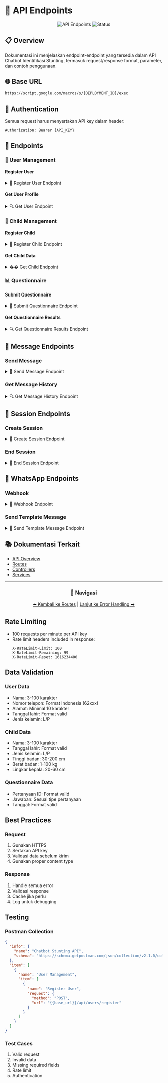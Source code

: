 # 🔌 API Endpoints

<div align="center">

![API Endpoints](https://img.shields.io/badge/API-Endpoints-blue)
![Status](https://img.shields.io/badge/Status-Active-green)

</div>

## 📋 Overview

Dokumentasi ini menjelaskan endpoint-endpoint yang tersedia dalam API Chatbot Identifikasi Stunting, termasuk request/response format, parameter, dan contoh penggunaan.

## 🌐 Base URL

```bash
https://script.google.com/macros/s/{DEPLOYMENT_ID}/exec
```

## 🔐 Authentication

Semua request harus menyertakan API key dalam header:

```http
Authorization: Bearer {API_KEY}
```

## 📡 Endpoints

### 👤 User Management

#### Register User
<details>
<summary>📝 Register User Endpoint</summary>

```http
POST /api/users/register
```

**Request:**
```json
{
  "name": "John Doe",
  "phone": "+6281234567890",
  "address": "Jl. Example No. 123",
  "birthDate": "1990-01-01"
}
```

**Response:**
```json
{
  "status": "success",
  "data": {
    "id": "user_123",
    "name": "John Doe",
    "phone": "+6281234567890",
    "address": "Jl. Example No. 123",
    "birthDate": "1990-01-01T00:00:00.000Z",
    "createdAt": "2024-01-01T00:00:00.000Z"
  }
}
```
</details>

#### Get User Profile
<details>
<summary>🔍 Get User Endpoint</summary>

```http
GET /api/users/{phone}
```

**Response:**
```json
{
  "status": "success",
  "data": {
    "id": "user_123",
    "name": "John Doe",
    "phone": "+6281234567890",
    "address": "Jl. Example No. 123",
    "birthDate": "1990-01-01T00:00:00.000Z",
    "createdAt": "2024-01-01T00:00:00.000Z",
    "children": [
      {
        "id": "child_123",
        "name": "Jane Doe",
        "birthDate": "2020-01-01T00:00:00.000Z"
      }
    ]
  }
}
```
</details>

### 👶 Child Management

#### Register Child
<details>
<summary>📝 Register Child Endpoint</summary>

```http
POST /api/children
```

**Request:**
```json
{
  "userId": "user_123",
  "name": "Jane Doe",
  "birthDate": "2020-01-01",
  "gender": "female",
  "height": 75,
  "weight": 8.5,
  "headCircumference": 45
}
```

**Response:**
```json
{
  "status": "success",
  "data": {
    "id": "child_123",
    "userId": "user_123",
    "name": "Jane Doe",
    "birthDate": "2020-01-01T00:00:00.000Z",
    "gender": "female",
    "height": 75,
    "weight": 8.5,
    "headCircumference": 45,
    "createdAt": "2024-01-01T00:00:00.000Z"
  }
}
```
</details>

#### Get Child Data
<details>
<summary>�� Get Child Endpoint</summary>

```http
GET /api/children/{childId}
```

**Response:**
```json
{
  "status": "success",
  "data": {
    "id": "child_123",
    "userId": "user_123",
    "name": "Jane Doe",
    "birthDate": "2020-01-01T00:00:00.000Z",
    "gender": "female",
    "height": 75,
    "weight": 8.5,
    "headCircumference": 45,
    "createdAt": "2024-01-01T00:00:00.000Z",
    "questionnaires": [
      {
        "id": "questionnaire_123",
        "type": "initial",
        "score": 7,
        "riskLevel": "medium",
        "createdAt": "2024-01-01T00:00:00.000Z"
      }
    ]
  }
}
```
</details>

### 📊 Questionnaire

#### Submit Questionnaire
<details>
<summary>📝 Submit Questionnaire Endpoint</summary>

```http
POST /api/questionnaires
```

**Request:**
```json
{
  "childId": "child_123",
  "type": "initial",
  "answers": [
    {
      "questionId": "q1",
      "answer": "yes"
    },
    {
      "questionId": "q2",
      "answer": "no"
    }
  ]
}
```

**Response:**
```json
{
  "status": "success",
  "data": {
    "id": "questionnaire_123",
    "childId": "child_123",
    "type": "initial",
    "score": 7,
    "riskLevel": "medium",
    "recommendations": [
      "Regular growth monitoring",
      "Nutritional assessment",
      "Follow-up in 3 months"
    ],
    "createdAt": "2024-01-01T00:00:00.000Z"
  }
}
```
</details>

#### Get Questionnaire Results
<details>
<summary>🔍 Get Questionnaire Results Endpoint</summary>

```http
GET /api/questionnaires/{childId}
```

**Response:**
```json
{
  "status": "success",
  "data": {
    "childId": "child_123",
    "questionnaires": [
      {
        "id": "questionnaire_123",
        "type": "initial",
        "score": 7,
        "riskLevel": "medium",
        "recommendations": [
          "Regular growth monitoring",
          "Nutritional assessment",
          "Follow-up in 3 months"
        ],
        "createdAt": "2024-01-01T00:00:00.000Z"
      }
    ],
    "statistics": {
      "total": 1,
      "highRisk": 0,
      "mediumRisk": 1,
      "lowRisk": 0,
      "averageScore": 7
    }
  }
}
```
</details>

## 💬 Message Endpoints

### Send Message
<details>
<summary>📝 Send Message Endpoint</summary>

```http
POST /api/messages
```

**Request:**
```json
{
  "phone": "+6281234567890",
  "message": "Hello, how can I help you?",
  "type": "text"
}
```

**Response:**
```json
{
  "status": "success",
  "data": {
    "id": "message_123",
    "phone": "+6281234567890",
    "type": "text",
    "content": "Hello, how can I help you?",
    "direction": "outgoing",
    "status": "delivered",
    "createdAt": "2024-01-01T00:00:00.000Z"
  }
}
```
</details>

### Get Message History
<details>
<summary>🔍 Get Message History Endpoint</summary>

```http
GET /api/messages/{phone}?limit=50&offset=0
```

**Response:**
```json
{
  "status": "success",
  "data": {
    "messages": [
      {
        "id": "message_123",
        "phone": "+6281234567890",
        "type": "text",
        "content": "Hello, how can I help you?",
        "direction": "outgoing",
        "status": "delivered",
        "createdAt": "2024-01-01T00:00:00.000Z"
      }
    ],
    "pagination": {
      "total": 1,
      "limit": 50,
      "offset": 0
    }
  }
}
```
</details>

## 🔄 Session Endpoints

### Create Session
<details>
<summary>📝 Create Session Endpoint</summary>

```http
POST /api/sessions
```

**Request:**
```json
{
  "userId": "user_123",
  "type": "registration"
}
```

**Response:**
```json
{
  "status": "success",
  "data": {
    "id": "session_123",
    "userId": "user_123",
    "type": "registration",
    "state": "initial",
    "expiresAt": "2024-01-02T00:00:00.000Z",
    "createdAt": "2024-01-01T00:00:00.000Z"
  }
}
```
</details>

### End Session
<details>
<summary>📝 End Session Endpoint</summary>

```http
PUT /api/sessions/{sessionId}/end
```

**Response:**
```json
{
  "status": "success",
  "data": {
    "id": "session_123",
    "userId": "user_123",
    "type": "registration",
    "state": "ended",
    "expiresAt": "2024-01-02T00:00:00.000Z",
    "createdAt": "2024-01-01T00:00:00.000Z"
  }
}
```
</details>

## 📱 WhatsApp Endpoints

### Webhook
<details>
<summary>📝 Webhook Endpoint</summary>

```http
POST /webhook/whatsapp
```

**Request:**
```json
{
  "verifyToken": "your_webhook_token",
  "phone": "+6281234567890",
  "type": "text",
  "message": "Hello"
}
```

**Response:**
```json
{
  "status": "success",
  "data": {
    "id": "message_123",
    "phone": "+6281234567890",
    "type": "text",
    "content": "Hello",
    "direction": "incoming",
    "status": "received",
    "createdAt": "2024-01-01T00:00:00.000Z"
  }
}
```
</details>

### Send Template Message
<details>
<summary>📝 Send Template Message Endpoint</summary>

```http
POST /api/whatsapp/template
```

**Request:**
```json
{
  "phone": "+6281234567890",
  "templateName": "assessment_reminder",
  "parameters": [
    {
      "key": "name",
      "value": "John Doe"
    },
    {
      "key": "date",
      "value": "2024-01-15"
    }
  ]
}
```

**Response:**
```json
{
  "status": "success",
  "data": {
    "id": "message_123",
    "phone": "+6281234567890",
    "type": "template",
    "templateName": "assessment_reminder",
    "status": "delivered",
    "createdAt": "2024-01-01T00:00:00.000Z"
  }
}
```
</details>

## 📚 Dokumentasi Terkait

- [API Overview](README.md)
- [Routes](routes.md)
- [Controllers](controllers.md)
- [Services](services.md)

---

<div align="center">

### 🔗 Navigasi

[⬅️ Kembali ke Routes](routes.md) | [Lanjut ke Error Handling ➡️](error-handling.md)

</div>

## Rate Limiting

- 100 requests per minute per API key
- Rate limit headers included in response:
  ```http
  X-RateLimit-Limit: 100
  X-RateLimit-Remaining: 99
  X-RateLimit-Reset: 1616234400
  ```

## Data Validation

### User Data
- Nama: 3-100 karakter
- Nomor telepon: Format Indonesia (62xxx)
- Alamat: Minimal 10 karakter
- Tanggal lahir: Format valid
- Jenis kelamin: L/P

### Child Data
- Nama: 3-100 karakter
- Tanggal lahir: Format valid
- Jenis kelamin: L/P
- Tinggi badan: 30-200 cm
- Berat badan: 1-100 kg
- Lingkar kepala: 20-60 cm

### Questionnaire Data
- Pertanyaan ID: Format valid
- Jawaban: Sesuai tipe pertanyaan
- Tanggal: Format valid

## Best Practices

### Request
1. Gunakan HTTPS
2. Sertakan API key
3. Validasi data sebelum kirim
4. Gunakan proper content type

### Response
1. Handle semua error
2. Validasi response
3. Cache jika perlu
4. Log untuk debugging

## Testing

### Postman Collection
```json
{
  "info": {
    "name": "Chatbot Stunting API",
    "schema": "https://schema.getpostman.com/json/collection/v2.1.0/collection.json"
  },
  "item": [
    {
      "name": "User Management",
      "item": [
        {
          "name": "Register User",
          "request": {
            "method": "POST",
            "url": "{{base_url}}/api/users/register"
          }
        }
      ]
    }
  ]
}
```

### Test Cases
1. Valid request
2. Invalid data
3. Missing required fields
4. Rate limit
5. Authentication 